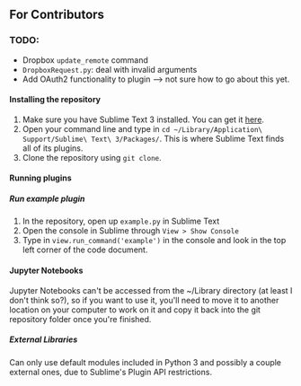 ## For Contributors


### TODO:
* Dropbox `update_remote` command
* `DropboxRequest.py`: deal with invalid arguments
* Add OAuth2 functionality to plugin --> not sure how to go about this yet.

#### Installing the repository
1. Make sure you have Sublime Text 3 installed. You can get it [here](https://www.sublimetext.com/3).
2. Open your command line and type in `cd ~/Library/Application\ Support/Sublime\ Text\ 3/Packages/`. This is where Sublime Text finds all of its plugins.
3. Clone the repository using `git clone`. 

#### Running plugins
##### Run example plugin
1. In the repository, open up `example.py` in Sublime Text
2. Open the console in Sublime through `View > Show Console`
3. Type in `view.run_command('example')` in the console and look in the top left corner of the code document.


#### Jupyter Notebooks
Jupyter Notebooks can't be accessed from the ~/Library directory (at least I don't think so?), so if you want to use it, you'll need to move it to another location on your computer to work on it and copy it back into the git repository folder once you're finished.

##### External Libraries
Can only use default modules included in Python 3 and possibly a couple external ones, due to Sublime's Plugin API restrictions.
